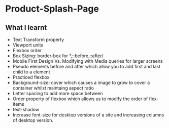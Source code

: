# Product-Splash-Page

## What I learnt
- Text Transform property
- Viewport units
- Flexbox order
- Box Sizing: border-box for *,::before,::after/
- Mobile First Design Vs. Modifying with Media queries for larger screens
- Pseudo elements before and after which allow you to add first and last child to a element
- Practiced flexbox
- Background-size: cover which causes a image to grow to cover a container whilst maintaing aspect ratio
- Letter spacing to add more space between 
- Order property of flexbox which allows us to modify the order of flex-items
- text-shadow 
- Increase font-size for desktop versions of a site and increasing columns of desktop version.